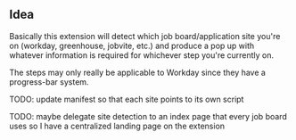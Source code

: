 ## Idea

Basically this extension will detect which job board/application site you're on (workday, greenhouse, jobvite, etc.) and produce a pop up with whatever information is required for whichever step you're currently on.

The steps may only really be applicable to Workday since they have a progress-bar system.

TODO: update manifest so that each site points to its own script

TODO: maybe delegate site detection to an index page that every job board uses so I have a centralized landing page on the extension